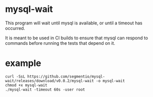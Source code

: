 # mysql-wait

This program will wait until mysql is available, or until a timeout has occurred.

It is meant to be used in CI builds to ensure that mysql can respond to commands before running the tests that depend on it.

# example

    curl -SsL https://github.com/segmentio/mysql-wait/releases/download/v0.0.2/mysql-wait -o mysql-wait
    chmod +x mysql-wait
    ./mysql-wait -timeout 60s -user root

